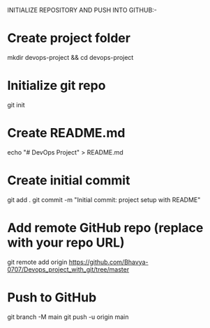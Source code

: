 INITIALIZE REPOSITORY AND PUSH INTO GITHUB:-       
# Create project folder
mkdir devops-project && cd devops-project

# Initialize git repo
git init

# Create README.md
echo "# DevOps Project" > README.md

# Create initial commit
git add .
git commit -m "Initial commit: project setup with README"

# Add remote GitHub repo (replace with your repo URL)
git remote add origin https://github.com/Bhavya-0707/Devops_project_with_git/tree/master

# Push to GitHub
git branch -M main
git push -u origin main
